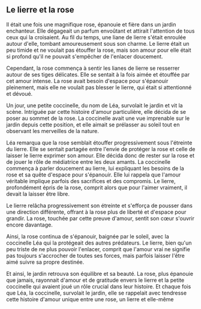 ## Le lierre et la rose

Il était une fois une magnifique rose, épanouie et fière dans un jardin enchanteur.
Elle dégageait un parfum envoûtant et attirait l'attention de tous ceux qui la croisaient.
Au fil du temps, une liane de lierre s'était enroulée autour d'elle, tombant amoureusement sous son charme.
Le lierre était un peu timide et ne voulait pas étouffer la rose,
mais son amour pour elle était si profond qu'il ne pouvait s'empêcher de l'enlacer doucement.

Cependant, la rose commença à sentir les lianes de lierre se resserrer autour de ses tiges délicates.
Elle se sentait à la fois aimée et étouffée par cet amour intense.
La rose avait besoin d'espace pour s'épanouir pleinement, mais elle ne voulait pas blesser le lierre,
qui était si attentionné et dévoué.

Un jour, une petite coccinelle, du nom de Léa, survolait le jardin et vit la scène.
Intriguée par cette histoire d'amour particulière, elle décida de se poser au sommet de la rose.
La coccinelle avait une vue imprenable sur le jardin depuis cette position,
et elle aimait se prélasser au soleil tout en observant les merveilles de la nature.

Léa remarqua que la rose semblait étouffer progressivement sous l'étreinte du lierre.
Elle se sentait partagée entre l'envie de protéger la rose et celle de laisser le lierre exprimer son amour.
Elle décida donc de rester sur la rose et de jouer le rôle de médiatrice entre les deux amants.
La coccinelle commença à parler doucement au lierre,
lui expliquant les besoins de la rose et sa quête d'espace pour s'épanouir.
Elle lui rappela que l'amour véritable implique parfois des sacrifices et des compromis.
Le lierre, profondément épris de la rose, comprit alors que pour l'aimer vraiment,
il devait la laisser être libre.

Le lierre relâcha progressivement son étreinte et s'efforça de pousser dans une direction différente,
offrant à la rose plus de liberté et d'espace pour grandir.
La rose, touchée par cette preuve d'amour, sentit son cœur s'ouvrir encore davantage.

Ainsi, la rose continua de s'épanouir, baignée par le soleil,
avec la coccinelle Léa qui la protégeait des autres prédateurs.
Le lierre, bien qu'un peu triste de ne plus pouvoir l'enlacer,
comprit que l'amour vrai ne signifie pas toujours s'accrocher de toutes ses forces, mais parfois laisser l'être
aimé suivre sa propre destinée.

Et ainsi, le jardin retrouva son équilibre et sa beauté.
La rose, plus épanouie que jamais, rayonnait d'amour et de gratitude envers le lierre
et la petite coccinelle qui avaient joué un rôle crucial dans leur histoire.
Et chaque fois que Léa, la coccinelle, survolait le jardin,
elle se rappelait avec tendresse cette histoire d'amour unique entre une rose, un lierre et elle-même
